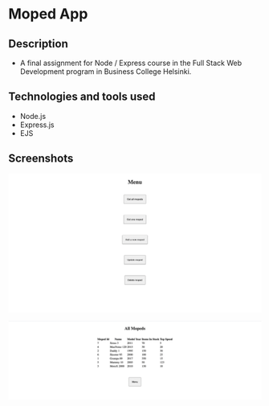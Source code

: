 # Moped App

## Description

- A final assignment for Node / Express course in the Full Stack Web Development program in Business College Helsinki.

## Technologies and tools used

- Node.js
- Express.js
- EJS


## Screenshots

![Screenshot of the front page](Screenshot-moped-front.png)

![Screenshot of the all mopeds menu](Screenshot-allmopeds.png)

